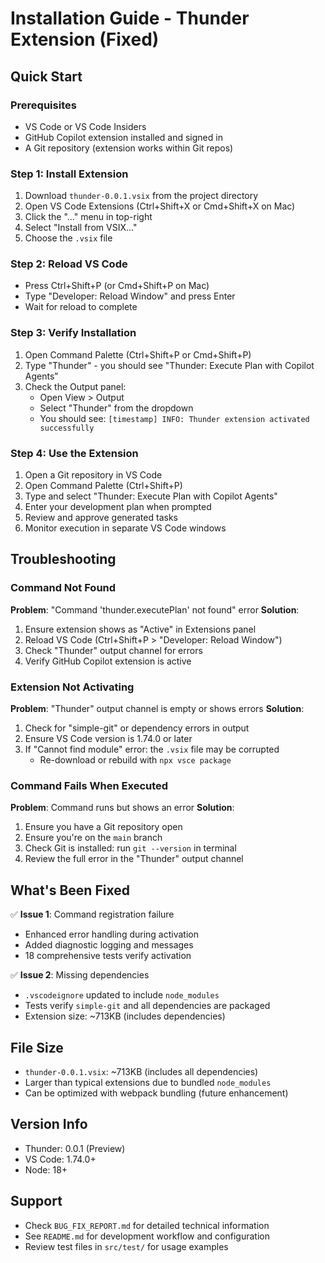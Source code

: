 # Installation Guide - Thunder Extension (Fixed)

## Quick Start

### Prerequisites
- VS Code or VS Code Insiders
- GitHub Copilot extension installed and signed in
- A Git repository (extension works within Git repos)

### Step 1: Install Extension
1. Download `thunder-0.0.1.vsix` from the project directory
2. Open VS Code Extensions (Ctrl+Shift+X or Cmd+Shift+X on Mac)
3. Click the "..." menu in top-right
4. Select "Install from VSIX..."
5. Choose the `.vsix` file

### Step 2: Reload VS Code
- Press Ctrl+Shift+P (or Cmd+Shift+P on Mac)
- Type "Developer: Reload Window" and press Enter
- Wait for reload to complete

### Step 3: Verify Installation
1. Open Command Palette (Ctrl+Shift+P or Cmd+Shift+P)
2. Type "Thunder" - you should see "Thunder: Execute Plan with Copilot Agents"
3. Check the Output panel:
   - Open View > Output
   - Select "Thunder" from the dropdown
   - You should see: `[timestamp] INFO: Thunder extension activated successfully`

### Step 4: Use the Extension
1. Open a Git repository in VS Code
2. Open Command Palette (Ctrl+Shift+P)
3. Type and select "Thunder: Execute Plan with Copilot Agents"
4. Enter your development plan when prompted
5. Review and approve generated tasks
6. Monitor execution in separate VS Code windows

## Troubleshooting

### Command Not Found
**Problem**: "Command 'thunder.executePlan' not found" error
**Solution**:
1. Ensure extension shows as "Active" in Extensions panel
2. Reload VS Code (Ctrl+Shift+P > "Developer: Reload Window")
3. Check "Thunder" output channel for errors
4. Verify GitHub Copilot extension is active

### Extension Not Activating
**Problem**: "Thunder" output channel is empty or shows errors
**Solution**:
1. Check for "simple-git" or dependency errors in output
2. Ensure VS Code version is 1.74.0 or later
3. If "Cannot find module" error: the `.vsix` file may be corrupted
   - Re-download or rebuild with `npx vsce package`

### Command Fails When Executed
**Problem**: Command runs but shows an error
**Solution**:
1. Ensure you have a Git repository open
2. Ensure you're on the `main` branch
3. Check Git is installed: run `git --version` in terminal
4. Review the full error in the "Thunder" output channel

## What's Been Fixed

✅ **Issue 1**: Command registration failure
- Enhanced error handling during activation
- Added diagnostic logging and messages
- 18 comprehensive tests verify activation

✅ **Issue 2**: Missing dependencies
- `.vscodeignore` updated to include `node_modules`
- Tests verify `simple-git` and all dependencies are packaged
- Extension size: ~713KB (includes dependencies)

## File Size
- `thunder-0.0.1.vsix`: ~713KB (includes all dependencies)
- Larger than typical extensions due to bundled `node_modules`
- Can be optimized with webpack bundling (future enhancement)

## Version Info
- Thunder: 0.0.1 (Preview)
- VS Code: 1.74.0+
- Node: 18+

## Support
- Check `BUG_FIX_REPORT.md` for detailed technical information
- See `README.md` for development workflow and configuration
- Review test files in `src/test/` for usage examples
